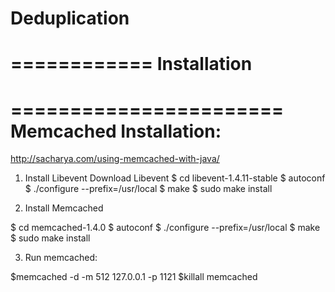 Deduplication
=============

============
Installation
============



=======================
Memcached Installation:
=======================
http://sacharya.com/using-memcached-with-java/

1. Install Libevent
  Download Libevent
$ cd libevent-1.4.11-stable
$ autoconf
$ ./configure --prefix=/usr/local
$ make
$ sudo make install

2. Install Memcached

$ cd memcached-1.4.0
$ autoconf
$ ./configure --prefix=/usr/local
$ make
$ sudo make install

3. Run memcached:

$memcached -d -m 512 127.0.0.1 -p 1121
$killall memcached






